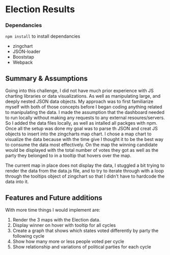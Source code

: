 # Election Results

### Dependancies
`npm install` to install dependancies
  - zingchart
  - JSON-loader
  - Booststap
  - Webpack

## Summary & Assumptions
Going into this challenge, I did not have much prior experience with JS charting libraries or data visualizations. As well as manipulating large, and deeply nested JSON data objects. My approach was to first familiarize myself with both of those concepts before I began coding anything related to manipulating the data.
I made the assumption that the dashboard needed to run locally without making any requests to any external resoures/servers. So I added the data files locally, as well as intalled all packges with npm.
Once all the setup was done my goal was to parse th JSON and creat JS objects to insert into the zingcharts map chart. I chose a map chart to visualize the data because with the time give I thought it to be the best way to consume the data most effectively.
On the map the winning candidate would be displayed with the total number of votes they got as well as the party they belonged to in a tooltip that hovers over the map.

The current map in place does not display the data, I stuggled a bit trying to render the data from the data.js file, and to try to iterate through with a loop through the tooltips object of zingchart so that I didn't have to hardcode the data into it.



## Features and Future additions

With more time things I would implement are:

1. Render the 3 maps with the Election data.
2. Display winner on hover with tooltip for all cycles
3. Create a graph that shows which states voted differently by party the following cycle
4. Show how many more or less people voted per cycle
5. Show relationship and variations of political parties for each cycle
